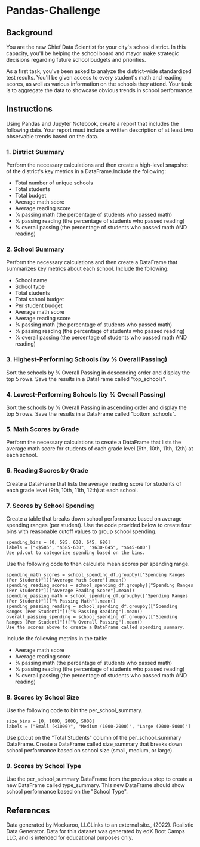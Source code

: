 # Pandas-Challenge


## Background
You are the new Chief Data Scientist for your city's school district. In this capacity, you'll be helping the school board and mayor make strategic decisions regarding future school budgets and priorities.

As a first task, you've been asked to analyze the district-wide standardized test results. You'll be given access to every student's math and reading scores, as well as various information on the schools they attend. Your task is to aggregate the data to showcase obvious trends in school performance.




## Instructions
Using Pandas and Jupyter Notebook, create a report that includes the following data. Your report must include a written description of at least two observable trends based on the data.



### 1. District Summary
Perform the necessary calculations and then create a high-level snapshot of the district's key metrics in a DataFrame.Include the following:
   * Total number of unique schools
   * Total students
   * Total budget
   * Average math score
   * Average reading score
   * % passing math (the percentage of students who passed math)
   * % passing reading (the percentage of students who passed reading)
   * % overall passing (the percentage of students who passed math AND reading)



### 2. School Summary
Perform the necessary calculations and then create a DataFrame that summarizes key metrics about each school. Include the following:
   * School name
   * School type
   * Total students
   * Total school budget
   * Per student budget
   * Average math score
   * Average reading score
   * % passing math (the percentage of students who passed math)
   * % passing reading (the percentage of students who passed reading)
   * % overall passing (the percentage of students who passed math AND reading)



### 3. Highest-Performing Schools (by % Overall Passing)
Sort the schools by % Overall Passing in descending order and display the top 5 rows. 
Save the results in a DataFrame called "top_schools".



### 4. Lowest-Performing Schools (by % Overall Passing)
Sort the schools by % Overall Passing in ascending order and display the top 5 rows.
Save the results in a DataFrame called "bottom_schools".



### 5. Math Scores by Grade
Perform the necessary calculations to create a DataFrame that lists the average math score for students of each grade level (9th, 10th, 11th, 12th) at each school.



### 6. Reading Scores by Grade
Create a DataFrame that lists the average reading score for students of each grade level (9th, 10th, 11th, 12th) at each school.



### 7. Scores by School Spending
Create a table that breaks down school performance based on average spending ranges (per student).
Use the code provided below to create four bins with reasonable cutoff values to group school spending.

    spending_bins = [0, 585, 630, 645, 680]
    labels = ["<$585", "$585-630", "$630-645", "$645-680"]
    Use pd.cut to categorize spending based on the bins.

Use the following code to then calculate mean scores per spending range.

    spending_math_scores = school_spending_df.groupby(["Spending Ranges (Per Student)"])["Average Math Score"].mean()
    spending_reading_scores = school_spending_df.groupby(["Spending Ranges (Per Student)"])["Average Reading Score"].mean()
    spending_passing_math = school_spending_df.groupby(["Spending Ranges (Per Student)"])["% Passing Math"].mean()
    spending_passing_reading = school_spending_df.groupby(["Spending Ranges (Per Student)"])["% Passing Reading"].mean()
    overall_passing_spending = school_spending_df.groupby(["Spending Ranges (Per Student)"])["% Overall Passing"].mean()
    Use the scores above to create a DataFrame called spending_summary.

Include the following metrics in the table:
  * Average math score
  * Average reading score
  * % passing math (the percentage of students who passed math)
  * % passing reading (the percentage of students who passed reading)
  * % overall passing (the percentage of students who passed math AND reading)



### 8. Scores by School Size
Use the following code to bin the per_school_summary.

    size_bins = [0, 1000, 2000, 5000]
    labels = ["Small (<1000)", "Medium (1000-2000)", "Large (2000-5000)"]

Use pd.cut on the "Total Students" column of the per_school_summary DataFrame.
Create a DataFrame called size_summary that breaks down school performance based on school size (small, medium, or large).



### 9. Scores by School Type
Use the per_school_summary DataFrame from the previous step to create a new DataFrame called type_summary.
This new DataFrame should show school performance based on the "School Type".



## References

Data generated by Mockaroo, LLCLinks to an external site., (2022). Realistic Data Generator. Data for this dataset was generated by edX Boot Camps LLC, and is intended for educational purposes only.





